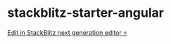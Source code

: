 # stackblitz-starter-angular

[Edit in StackBlitz next generation editor ⚡️](https://stackblitz.com/~/github.com/e-oz/stackblitz-starter-angular)